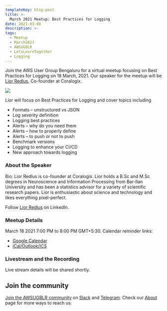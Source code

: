 ```yaml
---
templateKey: blog-post
title: >-
  March 2021 Meetup: Best Practices for Logging
date: 2021-03-08
description: >-
tags: 
  - Meetup 
  - March2021
  - AWSUGBLR 
  - LetsLearnTogether
  - Logging
---
```


Join the AWS User Group Bengaluru for a virtual meetup focusing on Best Practices for Logging on 18 March, 2021. Our speaker for the meetup will be [Lior Redlus](http://https/www.linkedin.com/in/redlus/), Co-founder at Coralogix.

![](/img/meetup/lior.png)

Lior will focus on Best Practices for Logging and cover topics including

- Formats – unstructured vs JSON
- Log severity definition
- Logging best practices
- Alerts – why do you need them
- Alerts – how to properly define
- Alerts – to push or not to push
- Benchmark versions
- Logging to enhance your CI/CD
- New approach towards logging

### About the Speaker

Bio: Lior Redlus is co-founder at Coralogix. Lior holds a B.Sc and M.Sc degrees in Neuroscience and Information Processing from Bar-Ilan University and has been a statistics advisor for a variety of scientific research papers. Lior is enthusiastic about science and technology and likes everything pixel-perfect.

Follow [Lior Redlus](https://www.linkedin.com/in/redlus/) on LinkedIn.


### Meetup Details

March 18 2021 7:00 PM to 8:00 PM GMT+5:30. Calendar reminder links:

- [Google Calendar](http://www.google.com/calendar/event?location=Online+event&action=TEMPLATE&sprop=name%3AAWS+User+Group-Bengaluru&sprop=website%3Ahttps%3A%2F%2Fwww.meetup.com%2Fawsugblr%2Fevents%2F276810320&details=For+full+details%2C+including+the+address%2C+and+to+RSVP+see%3A+https%3A%2F%2Fwww.meetup.com%2Fawsugblr%2Fevents%2F276810320%0A%0AJoin+the+AWS+User+Group+Bengaluru+for+a+virtual+meetup+focusing+on+Best+Practices+for+Logging+on+18+...&text=March+2021+Meetup%3A+Best+Practices+for+Logging&dates=20210318T133000Z%2F20210318T153000Z)
- [iCal/Outlook/ICS](https://www.meetup.com/awsugblr/events/276810320/ical/March+2021+Meetup%253A+Best+Practices+for+Logging.ics)


### Livestream and the Recording

Live stream details will be shared shortly.

## Join the community

[Join the AWSUGBLR community](https://www.awsugblr.in/) on [Slack](https://go.awsugblr.in/slack_invite) and [Telegram](http://go.awsugblr.in/telegram). Check our [About](https://www.awsugblr.in/about) page for more ways to reach us.
